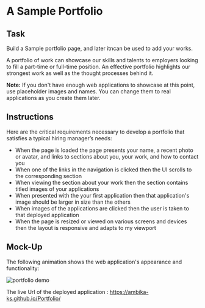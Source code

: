 # A Sample Portfolio

## Task

Build a Sample portfolio page, and later itncan be used to add your works.

A portfolio of work can showcase our skills and talents to employers looking to fill a part-time or full-time position. An effective portfolio highlights our strongest work as well as the thought processes behind it. 

**Note:** If you don't have enough web applications to showcase at this point, use placeholder images and names. You can change them to real applications as you create them later.

## Instructions

Here are the critical requirements necessary to develop a portfolio that satisfies a typical hiring manager’s needs:

* When the page is loaded the page presents your name, a recent photo or avatar, and links to sections about you, your work, and how to contact you
* When one of the links in the navigation is clicked then the UI scrolls to the corresponding section
* When viewing the section about your work then the section contains titled images of your applications
* When presented with the your first application then that application's image should be larger in size than the others
* When images of the applications are clicked then the user is taken to that deployed application
* When the page is resized or viewed on various screens and devices then the layout is responsive and adapts to my viewport

## Mock-Up

The following animation shows the web application's appearance and functionality:

![portfolio demo](./images/01-css-challenge-demo.gif)

The live Url of the deployed application : 
https://ambika-ks.github.io/Portfolio/



